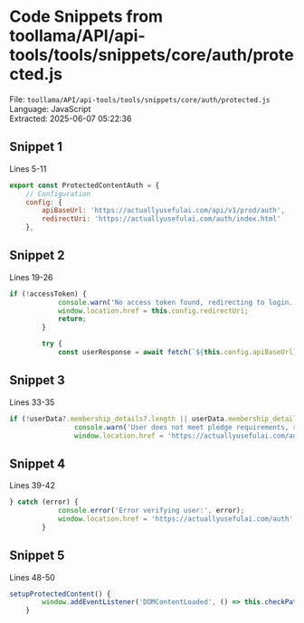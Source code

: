 # Code Snippets from toollama/API/api-tools/tools/snippets/core/auth/protected.js

File: `toollama/API/api-tools/tools/snippets/core/auth/protected.js`  
Language: JavaScript  
Extracted: 2025-06-07 05:22:36  

## Snippet 1
Lines 5-11

```JavaScript
export const ProtectedContentAuth = {
    // Configuration
    config: {
        apiBaseUrl: 'https://actuallyusefulai.com/api/v1/prod/auth',
        redirectUri: 'https://actuallyusefulai.com/auth/index.html'
    },
```

## Snippet 2
Lines 19-26

```JavaScript
if (!accessToken) {
            console.warn('No access token found, redirecting to login...');
            window.location.href = this.config.redirectUri;
            return;
        }

        try {
            const userResponse = await fetch(`${this.config.apiBaseUrl}/patreon/user`, {
```

## Snippet 3
Lines 33-35

```JavaScript
if (!userData?.membership_details?.length || userData.membership_details[0].pledge_amount < 1) {
                console.warn('User does not meet pledge requirements, redirecting...');
                window.location.href = 'https://actuallyusefulai.com/auth';
```

## Snippet 4
Lines 39-42

```JavaScript
} catch (error) {
            console.error('Error verifying user:', error);
            window.location.href = 'https://actuallyusefulai.com/auth';
        }
```

## Snippet 5
Lines 48-50

```JavaScript
setupProtectedContent() {
        window.addEventListener('DOMContentLoaded', () => this.checkPatreonAccess());
    }
```

